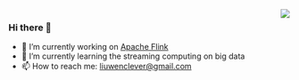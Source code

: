 
<img align="right" src="https://github-readme-stats.vercel.app/api?username=WencongLiu&show_icons=true&include_all_commits=true&hide_border=true" />

### Hi there 👋

- 🔭 I’m currently working on [Apache Flink](http://github.com/apache/flink/)
- 🌱 I’m currently learning the streaming computing on big data
- 📫 How to reach me: liuwenclever@gmail.com

